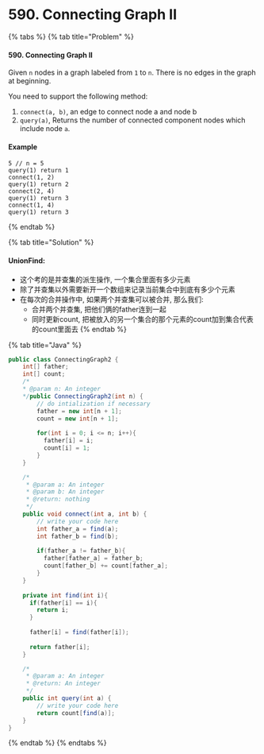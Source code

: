 # 590. Connecting Graph II

{% tabs %}
{% tab title="Problem" %}
#### 590. Connecting Graph II

Given `n` nodes in a graph labeled from `1` to `n`. There is no edges in the graph at beginning.

You need to support the following method:

1. `connect(a, b)`, an edge to connect node a and node b
2. `query(a)`, Returns the number of connected component nodes which include node `a`.

#### Example

```text
5 // n = 5
query(1) return 1
connect(1, 2)
query(1) return 2
connect(2, 4)
query(1) return 3
connect(1, 4)
query(1) return 3
```
{% endtab %}

{% tab title="Solution" %}
#### UnionFind:

* 这个考的是并查集的派生操作, 一个集合里面有多少元素
* 除了并查集以外需要新开一个数组来记录当前集合中到底有多少个元素
* 在每次的合并操作中, 如果两个并查集可以被合并, 那么我们:
  * 合并两个并查集, 把他们俩的father连到一起
  * 同时更新count, 把被放入的另一个集合的那个元素的count加到集合代表的count里面去
{% endtab %}

{% tab title="Java" %}
```java
public class ConnectingGraph2 {
    int[] father;
    int[] count;
    /*
    * @param n: An integer
    */public ConnectingGraph2(int n) {
        // do intialization if necessary
        father = new int[n + 1];
        count = new int[n + 1];
        
        for(int i = 0; i <= n; i++){
          father[i] = i;
          count[i] = 1;
        }
    }

    /*
     * @param a: An integer
     * @param b: An integer
     * @return: nothing
     */
    public void connect(int a, int b) {
        // write your code here
        int father_a = find(a);
        int father_b = find(b);
        
        if(father_a != father_b){
          father[father_a] = father_b;
          count[father_b] += count[father_a];
        }
    }
    
    private int find(int i){
      if(father[i] == i){
        return i;
      }
      
      father[i] = find(father[i]);
      
      return father[i];
    }

    /*
     * @param a: An integer
     * @return: An integer
     */
    public int query(int a) {
        // write your code here
        return count[find(a)];
    }
}
```
{% endtab %}
{% endtabs %}

